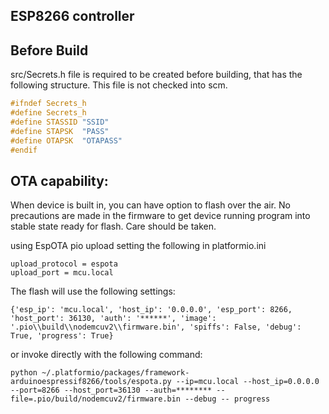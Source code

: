 ## ESP8266 controller

## Before Build

src/Secrets.h file is required to be created before building, that has the following structure. This file is not checked into scm.
```c
#ifndef Secrets_h
#define Secrets_h
#define STASSID "SSID"
#define STAPSK  "PASS"
#define OTAPSK  "OTAPASS"
#endif
```

## OTA capability:

When device is built in, you can have option to flash over the air. No precautions are made in the firmware to get device running program into stable state ready for flash. Care should be taken.

using EspOTA pio upload setting the following in platformio.ini
```
upload_protocol = espota
upload_port = mcu.local
```
The flash will use the following settings:
```
{'esp_ip': 'mcu.local', 'host_ip': '0.0.0.0', 'esp_port': 8266, 'host_port': 36130, 'auth': '******', 'image': '.pio\\build\\nodemcuv2\\firmware.bin', 'spiffs': False, 'debug': True, 'progress': True}
```
or invoke directly with the following command:
```
python ~/.platformio/packages/framework-arduinoespressif8266/tools/espota.py --ip=mcu.local --host_ip=0.0.0.0 --port=8266 --host_port=36130 --auth=******** --file=.pio/build/nodemcuv2/firmware.bin --debug -- progress
```